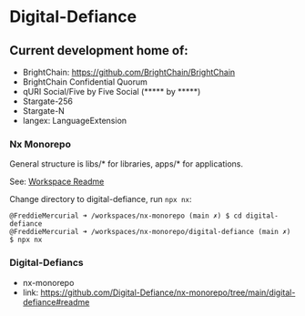 # Digital-Defiance

## Current development home of:
* BrightChain: https://github.com/BrightChain/BrightChain
* BrightChain Confidential Quorum
* qURI Social/Five by Five Social (\*\*\*\*\* by \*\*\*\*\*)
* Stargate-256
* Stargate-N
* langex: LanguageExtension

### Nx Monorepo

General structure is libs/* for libraries, apps/* for applications.

See: [Workspace Readme](https://github.com/Digital-Defiance/nx-monorepo/tree/main/digital-defiance#readme)

Change directory to digital-defiance, run `npx nx`:
```
@FreddieMercurial ➜ /workspaces/nx-monorepo (main ✗) $ cd digital-defiance
@FreddieMercurial ➜ /workspaces/nx-monorepo/digital-defiance (main ✗) $ npx nx
```

### Digital-Defiancs
- nx-monorepo
- link: https://github.com/Digital-Defiance/nx-monorepo/tree/main/digital-defiance#readme